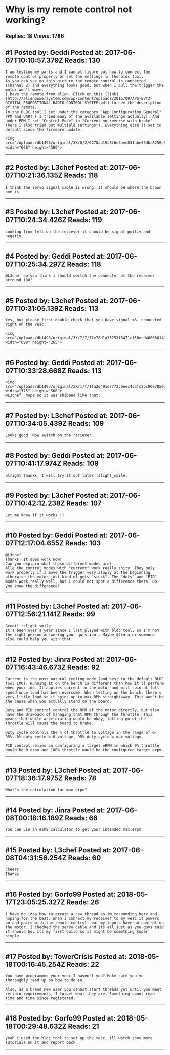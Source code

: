 # Why is my remote control not working?

### Replies: 18 Views: 1786

## \#1 Posted by: Geddi Posted at: 2017-06-07T10:10:57.379Z Reads: 130

```
I am testing my parts and I cannot figure out how to connect the remote control properly or set the settings in the bldc tool.
As you can see on this picture the remote control is connected (Channel 2) and everything looks good, but when I pull the trigger the motor won't move.
I have the remote from alien. Click on this [link](http://alienpowersystem.com/wp-content/uploads/2016/09/APS-EVT3-DIGITAL-PROPORTIONAL-RADIO-CONTROL-SYSTEM.pdf) to see the description of the remote.
In the BLDC tool I set under the category "App Configuration General" PPM and UART ( I tried many of the available settings actually). And under PPM I set "Control Mode" to "Current no reverse with brake" (here I also tried out multiple settings"). Everything else is set to default since the firmware update.

<img src="/uploads/db1493/original/3X/0/2/0278ab15c8f6e3aee831abe53dbc8256e852046f.jpg" width="666" height="500">
```

---
## \#2 Posted by: L3chef Posted at: 2017-06-07T10:21:36.135Z Reads: 118

```
I think the servo signal cable is wrong. It should be where the brown one is
```

---
## \#3 Posted by: L3chef Posted at: 2017-06-07T10:24:34.426Z Reads: 119

```
Looking from left on the reciever it should be signal-poitiv and negativ
```

---
## \#4 Posted by: Geddi Posted at: 2017-06-07T10:25:34.297Z Reads: 118

```
@L3chef so you think i should switch the connecter at the receiver arround 180°
```

---
## \#5 Posted by: L3chef Posted at: 2017-06-07T10:31:05.139Z Reads: 113

```
Yes, but please first double check that you have signal +&- connected right on the vesc.

<img src="/uploads/db1493/original/3X/7/7/77e78d1a33753f6471cf58ecd400068141abc7ff.PNG" width="690" height="265">
```

---
## \#6 Posted by: Geddi Posted at: 2017-06-07T10:33:28.668Z Reads: 113

```
<img src="/uploads/db1493/original/3X/1/f/1fa26491e7772c0eec455fc2bc00e7850d683fce.jpg" width="375" height="500">
@L3chef  hope so it was shipped like that.
```

---
## \#7 Posted by: L3chef Posted at: 2017-06-07T10:34:05.439Z Reads: 109

```
Looks good. Now switch on the reciever
```

---
## \#8 Posted by: Geddi Posted at: 2017-06-07T10:41:17.974Z Reads: 109

```
alright thanks, I will try it out later :slight_smile:
```

---
## \#9 Posted by: L3chef Posted at: 2017-06-07T10:42:12.238Z Reads: 107

```
Let me know if it works :)
```

---
## \#10 Posted by: Geddi Posted at: 2017-06-07T12:17:04.655Z Reads: 103

```
@L3chef
Thanks! It does work now!
Can you explain what those different modes are?
Alle the control modes with "current" work really shity. They only work properly if I move the trigger very slowly at the beginning otherwise the motor just kind of gets "stuck". The "duty" and "PID" modes work really well, but I could not spot a difference there. Do you know the difference?
```

---
## \#11 Posted by: L3chef Posted at: 2017-06-07T12:56:21.141Z Reads: 99

```
Great! :slight_smile:
It's been over a year since I last played with bldc tool, so I'm not the right person answering your qurstion.. Maybe @Jinra or someone else could help you with that
```

---
## \#12 Posted by: Jinra Posted at: 2017-06-07T16:43:46.673Z Reads: 92

```
Current is the most natural feeling mode (and best in the default BLDC tool IMO). Running it on the bench is different than how it'll perform when your ide. It applies current to the motor and will spin at full speed once load has been overcome. When testing on the bench, there's very little load so it spins up to max RPM straightaway. This won't be the cause when you actually stand on the board.

Duty and PID control control the RPM of the motor directly, but also have the drawback of managing that RPM through the throttle. This means that while accelerating would be okay, letting go of the throttle will cause the board to brake.

Duty cycle controls the % of throttle to voltage in the range of 0-95%. 0% duty cycle = 0 voltage, 95% duty cycle = max voltage.

PID control relies on configuring a target eRPM in which 0% throttle would be 0 erpm and 100% throttle would be the configured target erpm.
```

---
## \#13 Posted by: L3chef Posted at: 2017-06-07T18:36:17.975Z Reads: 78

```
What's the calculation for max erpm?
```

---
## \#14 Posted by: Jinra Posted at: 2017-06-08T00:18:16.189Z Reads: 66

```
You can use an esk8 calculator to get your intended max erpm
```

---
## \#15 Posted by: L3chef Posted at: 2017-06-08T04:31:56.254Z Reads: 60

```
:beers:  
Thanks
```

---
## \#16 Posted by: Gorfo99 Posted at: 2018-05-17T23:05:25.327Z Reads: 26

```
i have no idea how to create a new thread so im responding here and hoping for the best. When i connect my receiver to my vesc it powers on and pairs with the remote control, but my inputs have no control on the motor. I checked the servo cable and its all just as you guys said it should be. Its my first build so it might be something super simple.
```

---
## \#17 Posted by: TowerCrisis Posted at: 2018-05-18T00:16:45.254Z Reads: 22

```
You have programmed your vesc I haven't you? Make sure you've thoroughly read up on how to do so.

Also, as a brand new user you cannot start threads yet until you meet certain requirements, I forget what they are. Something about read time and time since registered.
```

---
## \#18 Posted by: Gorfo99 Posted at: 2018-05-18T00:29:48.632Z Reads: 21

```
yeah i used the bldc tool to set up the vesc, ill watch some more tutorials on it and report back
```

---
